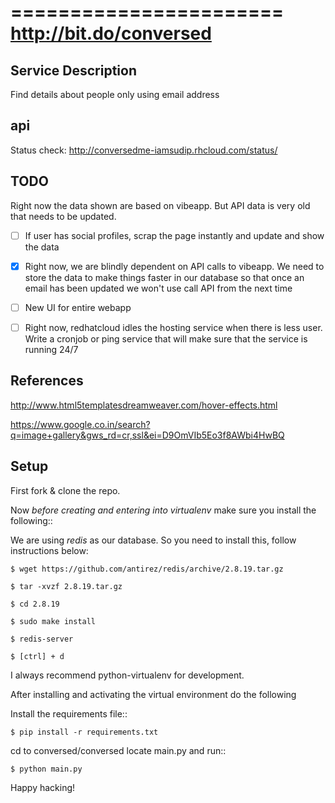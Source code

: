=======================
http://bit.do/conversed
=======================

Service Description
-------------------

Find details about people only using email address

api
---

Status check: http://conversedme-iamsudip.rhcloud.com/status/

TODO
----

Right now the data shown are based on vibeapp.
But API data is very old that needs to be updated.

- [ ] If user has social profiles, scrap the page instantly and update and show the data

- [x] Right now, we are blindly dependent on API calls to vibeapp. We need to store the data to make things faster in our database so that once an email has been updated we won't use call API from the next time

- [ ] New UI for entire webapp

- [ ] Right now, redhatcloud idles the hosting service when there is less user. Write a cronjob or ping service that will make sure that the service is running 24/7

References
----------

http://www.html5templatesdreamweaver.com/hover-effects.html

https://www.google.co.in/search?q=image+gallery&gws_rd=cr,ssl&ei=D9OmVIb5Eo3f8AWbi4HwBQ

Setup
-----

First fork & clone the repo.

Now *before creating and entering into virtualenv* make sure you install the following::

We are using *redis* as our database. So you need to install this, follow instructions below:

    $ wget https://github.com/antirez/redis/archive/2.8.19.tar.gz

    $ tar -xvzf 2.8.19.tar.gz

    $ cd 2.8.19

    $ sudo make install

    $ redis-server

    $ [ctrl] + d

I always recommend python-virtualenv for development.

After installing and activating the virtual environment do the following

Install the requirements file::

    $ pip install -r requirements.txt

cd to conversed/conversed locate main.py and run::

    $ python main.py

Happy hacking!


